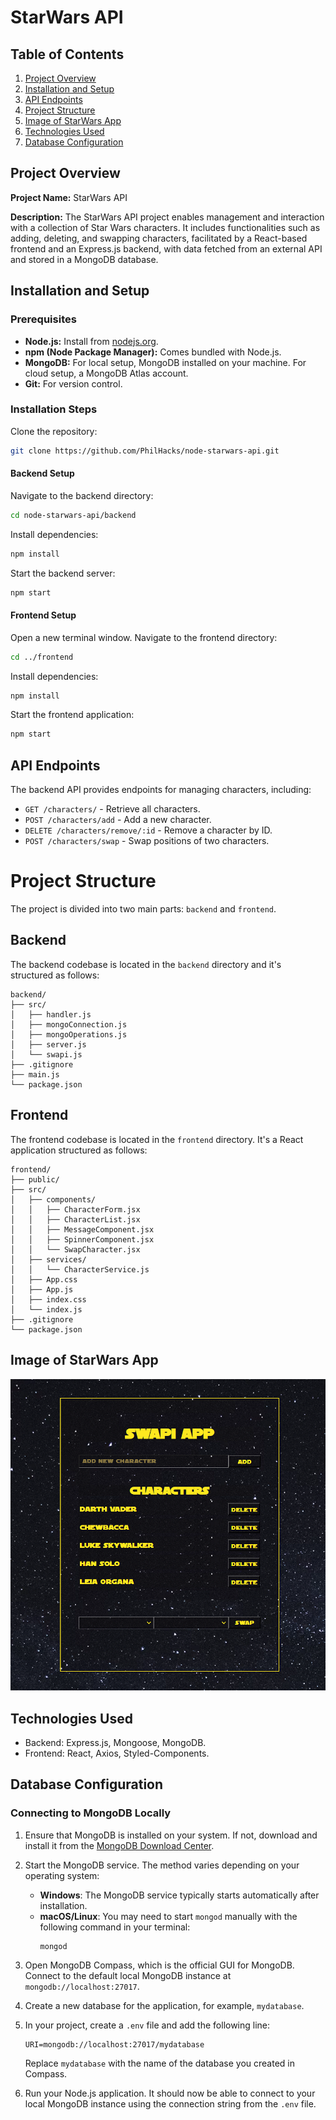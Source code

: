 # StarWars API

## Table of Contents

1. [Project Overview](#project-overview)
2. [Installation and Setup](#installation-and-setup)
3. [API Endpoints](#api-endpoints)
4. [Project Structure](#project-structure)
5. [Image of StarWars App](#Image-of-StarWars-App)
6. [Technologies Used](#technologies-used)
7. [Database Configuration](#database-configuration)

## Project Overview

**Project Name:** StarWars API

**Description:** The StarWars API project enables management and interaction with a collection of Star Wars characters. It includes functionalities such as adding, deleting, and swapping characters, facilitated by a React-based frontend and an Express.js backend, with data fetched from an external API and stored in a MongoDB database.

## Installation and Setup

### Prerequisites

- **Node.js:** Install from [nodejs.org](https://nodejs.org/).
- **npm (Node Package Manager):** Comes bundled with Node.js.
- **MongoDB:** For local setup, MongoDB installed on your machine. For cloud setup, a MongoDB Atlas account.
- **Git:** For version control.

### Installation Steps

Clone the repository:

```sh
git clone https://github.com/PhilHacks/node-starwars-api.git
```

#### Backend Setup

Navigate to the backend directory:

```sh
cd node-starwars-api/backend
```

Install dependencies:

```sh
npm install
```

Start the backend server:

```sh
npm start
```

#### Frontend Setup

Open a new terminal window. Navigate to the frontend directory:

```sh
cd ../frontend
```

Install dependencies:

```sh
npm install
```

Start the frontend application:

```sh
npm start
```

## API Endpoints

The backend API provides endpoints for managing characters, including:

- `GET /characters/` - Retrieve all characters.
- `POST /characters/add` - Add a new character.
- `DELETE /characters/remove/:id` - Remove a character by ID.
- `POST /characters/swap` - Swap positions of two characters.

# Project Structure

The project is divided into two main parts: `backend` and `frontend`.

## Backend

The backend codebase is located in the `backend` directory and it's structured as follows:

```
backend/
├── src/
│   ├── handler.js
│   ├── mongoConnection.js
│   ├── mongoOperations.js
│   ├── server.js
│   └── swapi.js
├── .gitignore
├── main.js
└── package.json
```

## Frontend

The frontend codebase is located in the `frontend` directory. It's a React application structured as follows:

```
frontend/
├── public/
├── src/
│   ├── components/
│   │   ├── CharacterForm.jsx
│   │   ├── CharacterList.jsx
│   │   ├── MessageComponent.jsx
│   │   ├── SpinnerComponent.jsx
│   │   └── SwapCharacter.jsx
│   ├── services/
│   │   └── CharacterService.js
│   ├── App.css
│   ├── App.js
│   ├── index.css
│   └── index.js
├── .gitignore
└── package.json
```

## Image of StarWars App

![SWAPI App Interface](./frontend/img/swapi.png)

## Technologies Used

- Backend: Express.js, Mongoose, MongoDB.
- Frontend: React, Axios, Styled-Components.

## Database Configuration

### Connecting to MongoDB Locally

1. Ensure that MongoDB is installed on your system. If not, download and install it from the [MongoDB Download Center](https://www.mongodb.com/try/download/community).

2. Start the MongoDB service. The method varies depending on your operating system:

   - **Windows**: The MongoDB service typically starts automatically after installation.
   - **macOS/Linux**: You may need to start `mongod` manually with the following command in your terminal:
     ```shell
     mongod
     ```

3. Open MongoDB Compass, which is the official GUI for MongoDB. Connect to the default local MongoDB instance at `mongodb://localhost:27017`.

4. Create a new database for the application, for example, `mydatabase`.

5. In your project, create a `.env` file and add the following line:

   ```
   URI=mongodb://localhost:27017/mydatabase
   ```

   Replace `mydatabase` with the name of the database you created in Compass.

6. Run your Node.js application. It should now be able to connect to your local MongoDB instance using the connection string from the `.env` file.
